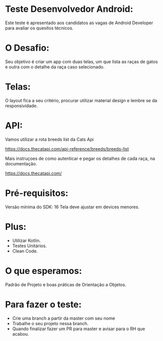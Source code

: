 # Teste Desenvolvedor Android:
Este teste é apresentado aos candidatos as vagas de Android Developer para avaliar os quesitos técnicos.

# O Desafio:
Seu objetivo é criar um app com duas telas, um que lista as raças de gatos e outra com o detalhe da raça caso selecionado.

# Telas:
O layout fica a seu critério, procurar utilizar material design e lembre se da responsividade.

# API:
Vamos utilizar a rota breeds list da Cats Api

https://docs.thecatapi.com/api-reference/breeds/breeds-list

Mais instruçoes de como autenticar e pegar os detalhes de cada raça, na documentação.

https://docs.thecatapi.com/

# Pré-requisitos:

Versão mínima do SDK: 16
Tela deve ajustar em devices menores.
# Plus:

* Utilizar Kotlin.
* Testes Unitários.
* Clean Code.

# O que esperamos:
Padrão de Projeto e boas práticas de Orientação a Objetos.

# Para fazer o teste:
* Crie uma branch a partir da master com seu nome
* Trabalhe o seu projeto nessa branch.
* Quando finalizar fazer um PR para master e avisar para o RH que acabou.
